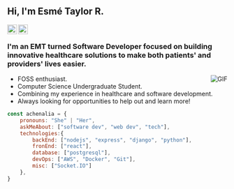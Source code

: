 <h2>Hi, I'm Esmé Taylor R.</h2>

<a href="https://github.com/achenalia">
  <img align="left" alt="Esmé's Github" width="22px" src="https://cdn.jsdelivr.net/npm/simple-icons@v3/icons/github.svg" />
</a>
<a href="mailto:esme.taylor.richardson@gmail.com">
  <img align="left" alt="Esmé's Email" width="22px" src="https://cdn.jsdelivr.net/npm/simple-icons@3.1.0/icons/gmail.svg" />
</a>
<br />


### I'm an EMT turned Software Developer focused on building innovative healthcare solutions to make both patients' and providers' lives easier.

<img align="right" alt="GIF" src="https://media.giphy.com/media/13HgwGsXF0aiGY/giphy.gif" />

- FOSS enthusiast.
- Computer Science Undergraduate Student. 
- Combining my experience in healthcare and software development.
- Always looking for opportunities to help out and learn more!
  
```javascript
const achenalia = {
    pronouns: "She" | "Her",
    askMeAbout: ["software dev", "web dev", "tech"],
    technologies:{
        backEnd: ["nodejs", "express", "django", "python"],
        fronEnd: ["react"],
        database: ["postgresql"],
        devOps: ["AWS", "Docker", "Git"],
        misc: ["Socket.IO"]
    },
}
```
